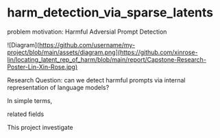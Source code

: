 # harm_detection_via_sparse_latents

problem motivation: Harmful Adversial Prompt Detection


![Diagram](https://github.com/username/my-project/blob/main/assets/diagram.png](https://github.com/xinrose-lin/locating_latent_rep_of_harm/blob/main/report/Capstone-Research-Poster-Lin-Xin-Rose.jpg)

Research Question: can we detect harmful prompts via internal representation of language models?

In simple terms, 

related fields

This project investigate

